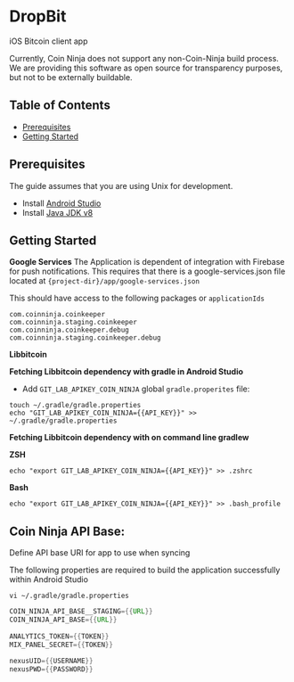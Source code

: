 # DropBit

iOS Bitcoin client app

Currently, Coin Ninja does not support any non-Coin-Ninja build process. We are providing this software as open source for transparency purposes, but not to be externally buildable.

## Table of Contents

- [Prerequisites](#prerequisites)
- [Getting Started](#getting-started)

## Prerequisites

The guide assumes that you are using Unix for development.

- Install [Android Studio](https://developer.android.com/studio/index.html)
- Install [Java JDK v8](http://www.oracle.com/technetwork/java/javase/downloads/jdk8-downloads-2133151.html)

## Getting Started

**Google Services**
The Application is dependent of integration with Firebase for push notifications.  This requires 
that there is a google-services.json file located at `{project-dir}/app/google-services.json`

This should have access to the following packages or `applicationIds`
```
com.coinninja.coinkeeper
com.coinninja.staging.coinkeeper
com.coinninja.coinkeeper.debug
com.coinninja.staging.coinkeeper.debug
```

**Libbitcoin**
  
**Fetching Libbitcoin dependency with gradle in Android Studio**

* Add `GIT_LAB_APIKEY_COIN_NINJA` global `gradle.properites` file:
 
```
touch ~/.gradle/gradle.properties
echo "GIT_LAB_APIKEY_COIN_NINJA={{API_KEY}}" >> ~/.gradle/gradle.properties

```

**Fetching Libbitcoin dependency with on command line gradlew**

**ZSH**

```
echo "export GIT_LAB_APIKEY_COIN_NINJA={{API_KEY}}" >> .zshrc

```

**Bash**

```
echo "export GIT_LAB_APIKEY_COIN_NINJA={{API_KEY}}" >> .bash_profile
```

## Coin Ninja API Base:

Define API base URI for app to use when syncing

The following properties are required to build the application successfully within Android Studio

`vi ~/.gradle/gradle.properties`

```gradle
COIN_NINJA_API_BASE__STAGING={{URL}}
COIN_NINJA_API_BASE={{URL}}
 
ANALYTICS_TOKEN={{TOKEN}}
MIX_PANEL_SECRET={{TOKEN}}
 
nexusUID={{USERNAME}}
nexusPWD={{PASSWORD}}
```

